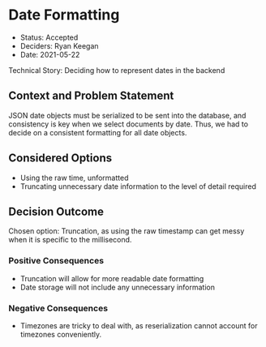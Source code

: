# Date Formatting

* Status: Accepted
* Deciders: Ryan Keegan
* Date: 2021-05-22

Technical Story: Deciding how to represent dates in the backend

## Context and Problem Statement

JSON date objects must be serialized to be sent into the database, and consistency is key when we select documents by date. Thus, we had to decide on a consistent formatting for all date objects.

## Considered Options

* Using the raw time, unformatted
* Truncating unnecessary date information to the level of detail required

## Decision Outcome

Chosen option: Truncation, as using the raw timestamp can get messy when it is specific to the millisecond.

### Positive Consequences 

* Truncation will allow for more readable date formatting
* Date storage will not include any unnecessary information

### Negative Consequences <!-- optional -->

* Timezones are tricky to deal with, as reserialization cannot account for timezones conveniently. 

<!-- markdownlint-disable-file MD013 -->
